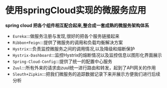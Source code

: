 # 使用springCloud实现的微服务应用

**spring cloud 把各个组件相互配合起来,整合成一套成熟的微服务架构体系**

- `Eureka`:::做服务注册与发现,很好的把各个服务链接起来
- `Ribbon+Feign`:::提供了微服务的调用和负载均衡解决方案
- `Hystrix`:::负责监控微服务之间的调用情况,以及降级和熔断保护
- `Hystrix-Dashboard`:::监控Hystrix的熔断情况以及监控信息以图形化界面展示
- `Spring-Cloud-Config`:::提供了统一的配置中心服务
- `Zuul`:::所有外来的请求由zuul统一进行路由和转发，起到了API网关的作用
- `Sleuth+Zipkin`:::把我们微服务的追踪数据记录下来并展示方便我们进行后续分析